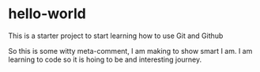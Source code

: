 # hello-world
This is a starter project to start learning how to use Git and Github

So this is some witty meta-comment, I am making to show smart I am.
I am learning to code so it is hoing to be and interesting journey.
